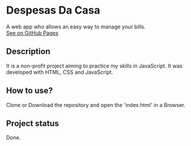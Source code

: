 # Despesas Da Casa
A web app who allows an easy way to manage your bills. <br>
[See on GitHub Pages](https://andraderafa72.github.io/despesas-da-casa/) 
## Description
It is a non-profit project aiming to practice my skills in JavaScript. It was developed with HTML, CSS and JavaScript. 
## How to use?
Clone or Download the repository and open the 'index.html' in a Browser.
## Project status
Done.
